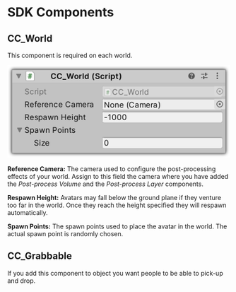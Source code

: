 # SDK Components

## CC_World

This component is required on each world.

![CC_World](../images/cc-world.png)

**Reference Camera:** The camera used to configure the post-processing effects of your world.
Assign to this field the camera where you have added the _Post-process Volume_ and
the _Post-process Layer_ components.

**Respawn Height:** Avatars may fall below the ground plane if they venture too far in the world.
Once they reach the height specified they will respawn automatically.

**Spawn Points:** The spawn points used to place the avatar in the world. The actual spawn point is
randomly chosen.

## CC_Grabbable

If you add this component to object you want people to be able to pick-up and drop.